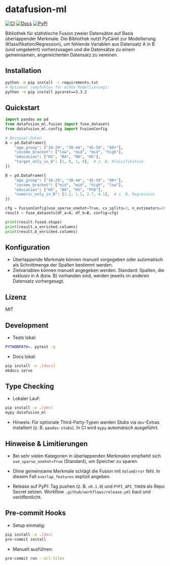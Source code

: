 # datafusion-ml

[![CI](https://img.shields.io/github/actions/workflow/status/ORG/REPO/ci.yml?branch=main)](https://github.com/ORG/REPO/actions/workflows/ci.yml)
[![Docs](https://img.shields.io/badge/docs-mkdocs--material-blue)](https://ORG.github.io/REPO/)
[![PyPI](https://img.shields.io/pypi/v/datafusion-ml.svg)](https://pypi.org/project/datafusion-ml/)

Bibliothek für statistische Fusion zweier Datensätze auf Basis überlappender Merkmale. Die Bibliothek nutzt PyCaret zur Modellierung (Klassifikation/Regression), um fehlende Variablen aus Datensatz A in B (und umgekehrt) vorherzusagen und die Datensätze zu einem gemeinsamen, angereicherten Datensatz zu vereinen.

## Installation

```bash
python -m pip install -r requirements.txt
# Optional (empfohlen für echte Modellierung):
python -m pip install pycaret==3.3.2
```

## Quickstart

```python
import pandas as pd
from datafusion_ml.fusion import fuse_datasets
from datafusion_ml.config import FusionConfig

# Beispiel-Daten
A = pd.DataFrame({
    "age_group": ["18-29", "30-44", "45-59", "60+"],
    "income_bracket": ["low", "mid", "mid", "high"],
    "education": ["HS", "BA", "MA", "HS"],
    "target_only_in_A": [1, 0, 1, 0],  # z. B. Klassifikation
})

B = pd.DataFrame({
    "age_group": ["18-29", "30-44", "45-59", "60+"],
    "income_bracket": ["mid", "mid", "high", "low"],
    "education": ["HS", "BA", "HS", "PhD"],
    "numeric_only_in_B": [3.2, 1.5, 2.7, 4.1],  # z. B. Regression
})

cfg = FusionConfig(use_sparse_onehot=True, cv_splits=3, n_estimators=200)
result = fuse_datasets(df_a=A, df_b=B, config=cfg)

print(result.fused.shape)
print(result.a_enriched.columns)
print(result.b_enriched.columns)
```

## Konfiguration
- Überlappende Merkmale können manuell vorgegeben oder automatisch als Schnittmenge der Spalten bestimmt werden.
- Zielvariablen können manuell angegeben werden. Standard: Spalten, die exklusiv in A (bzw. B) vorhanden sind, werden jeweils im anderen Datensatz vorhergesagt.

## Lizenz
MIT

## Development

- Tests lokal:
```bash
PYTHONPATH=. pytest -q
```

- Docs lokal:
```bash
pip install -e .[docs]
mkdocs serve
```

## Type Checking

- Lokaler Lauf:
```bash
pip install -e .[dev]
mypy datafusion_ml
```
- Hinweis: Für optionale Third-Party-Typen werden Stubs via `dev`-Extras installiert (z. B. `pandas-stubs`). In CI wird `mypy` automatisch ausgeführt.

## Hinweise & Limitierungen
- Bei sehr vielen Kategorien in überlappenden Merkmalen empfiehlt sich `use_sparse_onehot=True` (Standard), um Speicher zu sparen.
- Ohne gemeinsame Merkmale schlägt die Fusion mit `ValueError` fehl. In diesem Fall `overlap_features` explizit angeben.

- Release auf PyPI: Tag pushen (z. B. `v0.1.0`) und `PYPI_API_TOKEN` als Repo Secret setzen. Workflow `.github/workflows/release.yml` baut und veröffentlicht.

## Pre-commit Hooks

- Setup einmalig:
```bash
pip install -e .[dev]
pre-commit install
```
- Manuell ausführen:
```bash
pre-commit run --all-files
```
